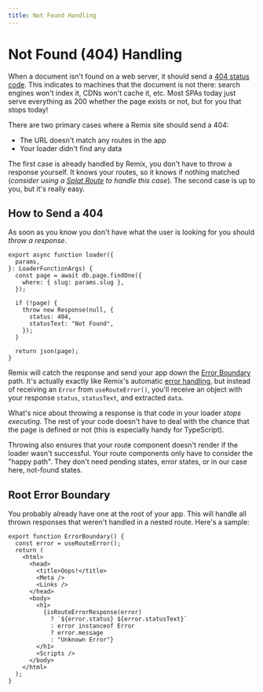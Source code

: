 ```yaml
---
title: Not Found Handling
---
```


# Not Found (404) Handling

When a document isn't found on a web server, it should send a [404 status code][404-status-code]. This indicates to machines that the document is not there: search engines won't index it, CDNs won't cache it, etc. Most SPAs today just serve everything as 200 whether the page exists or not, but for you that stops today!

There are two primary cases where a Remix site should send a 404:

- The URL doesn't match any routes in the app
- Your loader didn't find any data

The first case is already handled by Remix, you don't have to throw a response yourself. It knows your routes, so it knows if nothing matched (_consider using a [Splat Route][splat-route] to handle this case_). The second case is up to you, but it's really easy.

## How to Send a 404

As soon as you know you don't have what the user is looking for you should _throw a response_.

```tsx filename=app/routes/page.$slug.tsx
export async function loader({
  params,
}: LoaderFunctionArgs) {
  const page = await db.page.findOne({
    where: { slug: params.slug },
  });

  if (!page) {
    throw new Response(null, {
      status: 404,
      statusText: "Not Found",
    });
  }

  return json(page);
}
```

Remix will catch the response and send your app down the [Error Boundary][error-boundary] path. It's actually exactly like Remix's automatic [error handling][errors], but instead of receiving an `Error` from `useRouteError()`, you'll receive an object with your response `status`, `statusText`, and extracted `data`.

What's nice about throwing a response is that code in your loader _stops executing_. The rest of your code doesn't have to deal with the chance that the page is defined or not (this is especially handy for TypeScript).

Throwing also ensures that your route component doesn't render if the loader wasn't successful. Your route components only have to consider the "happy path". They don't need pending states, error states, or in our case here, not-found states.

## Root Error Boundary

You probably already have one at the root of your app. This will handle all thrown responses that weren't handled in a nested route. Here's a sample:

```tsx
export function ErrorBoundary() {
  const error = useRouteError();
  return (
    <html>
      <head>
        <title>Oops!</title>
        <Meta />
        <Links />
      </head>
      <body>
        <h1>
          {isRouteErrorResponse(error)
            ? `${error.status} ${error.statusText}`
            : error instanceof Error
            ? error.message
            : "Unknown Error"}
        </h1>
        <Scripts />
      </body>
    </html>
  );
}
```

[error-boundary]: ../route/error-boundary
[errors]: ./errors
[404-status-code]: https://developer.mozilla.org/en-US/docs/Web/HTTP/Status/404
[splat-route]: ../file-conventions/routes#splat-routes
